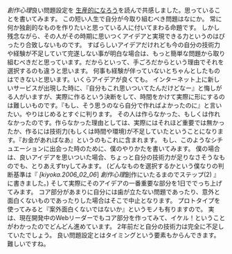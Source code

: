 *創作心理*良い問題設定を
[生産的になろう](http://www.emptypage.jp/translations/aaron/productivity.html)を読んで共感しました。思っていることを書いてみます。
この短い人生で自分が今取り組むべき問題はなにか。
常に何か独創的なものを作りたいと思っている人に付いてまわる命題です。
しかし残念ながら、その人がその時期に思いつくアイデアと実現できる力というのはぴったり合致しないものです。
すばらしいアイデアだけれども今の自分の技術力や経験が不足していて完遂しない事が明白な場合は、もっと簡単な問題から取り組むべきだと思っています。だからといって、手ごろだからという理由でそれを選択するのも違うと思います。
何事も経験が伴っていないとちゃんとしたものはできないと思います。いくらアイデアが良くても。
インターネット上に新しいサービスが出現した時に、『自分もこれ思いついてたんだけどなー』と悔しがる人がいますが、実際に作るという決断をして、時間をかけて実際に形にするのは難しいものです。『もし、そう思うのなら自分で作ればよかったのに』と言いたい。やりはじめるとすぐに判ります。
その人は作らなかった、もしくは作れなかったのです。作らなかった理由としては、実際にはそれほど重要では無かったか、作るには技術力(もしくは時間や環境)が不足していたということになります。『お金があればなあ』というのもこれに含まれます。
もし、このようなシチュエーションに出会った時のために、僕のやりかたを書いてみます。
僕の場合は、良いアイデアを思いついた場合、ちょっと自分の技術力が足りなさそうなものでも、とりあえずtryしてみます。
(どんなものを選択するかという僕なりの判断基準は『 *[kiyoka.2006_02_06*] *創作心理*創作にいたるまのでステップ(2) 』に書きました。)
そして実際にそのアイデアの一番重要な部分を1日ででっち上げてみます。
コア部分があまりに自分には歯が立たない問題であったり、意外と面白くないものであったりした場合はそこで中止となります。
プロトタイプを使ってみると『案外面白くないではないか』というモノも有りますので。
実は、現在開発中のWebリーダーでもコア部分を作ってみて、イケル！ということがわかったのでどんどん進めています。
2年前だと自分の技術力は完全に不足していたでしょう。
良い問題設定とはタイミングという要素もからんできます。難しいですね。
